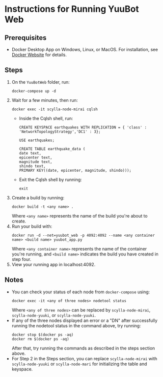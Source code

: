 # Instructions for Running YuuBot Web

## Prerequisites
* Docker Desktop App on Windows, Linux, or MacOS. For installation, see [Docker Website](https://www.docker.com/get-started/) for details.

## Steps
1. On the `YuuBotWeb` folder, run:
   ```
   docker-compose up -d
   ```
2. Wait for a few minutes, then run:
   ```
   docker exec -it scylla-node-mirai cqlsh
   ```
   * Inside the Cqlsh shell, run:
     ```
     CREATE KEYSPACE earthquakes WITH REPLICATION = { 'class' : 'NetworkTopologyStrategy','DC1' : 3};

     USE earthquakes;
    
     CREATE TABLE earthquake_data (
     date text,
     epicenter text, 
     magnitude text, 
     shindo text,
     PRIMARY KEY((date, epicenter, magnitude, shindo)));
     ```
   * Exit the Cqlsh shell by running:
     ```
     exit
     ```
3. Create a build by running:
   ```
   docker build -t <any name> .
   ```
   Where `<any name>` represents the name of the build you're about to create.
4. Run your build with:
   ```
   docker run -d --net=yuubot_web -p 4092:4092 --name <any container name> <build name> yuubot_app.py
   ```
   Where `<any container name>` represents the name of the container you're running, and `<build name>` indicates the build you have created in step four.
5. View your running app in localhost:4092.

## Notes
* You can check your status of each node from `docker-compose` using:
  ```
  docker exec -it <any of three nodes> nodetool status
  ```
  Where `<any of three nodes>` can be replaced by `scylla-node-mirai`, `scylla-node-yuuki`, or `scylla-node-yuuki`.
* If any of the three nodes displayed an error or a "DN" after successfully running the nodetool status in the command above, try running:
  ```
  docker stop $(docker ps -aq)
  docker rm $(docker ps -aq)
  ```
  After that, try running the commands as described in the steps section above.
* For Step 2 in the Steps section, you can replace `scylla-node-mirai` with `scylla-node-yuuki` or `scylla-node-mari` for initializing the table and keyspace.
